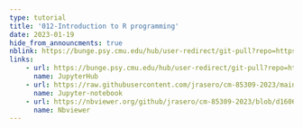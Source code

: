 ```yaml
---
type: tutorial
title: '012-Introduction to R programming'
date: 2023-01-19
hide_from_announcments: true
nblink: https://bunge.psy.cmu.edu/hub/user-redirect/git-pull?repo=https%3A%2F%2Fgithub.com%2Fjrasero%2Fcm-85309-2023&branch=main&urlpath=tree%2Fcm-85309-2023%2Ftutorials%2Fweek-1%2F012-intro_to_R_programming.ipynb
links:
    - url: https://bunge.psy.cmu.edu/hub/user-redirect/git-pull?repo=https%3A%2F%2Fgithub.com%2Fjrasero%2Fcm-85309-2023&branch=main&urlpath=tree%2Fcm-85309-2023%2Ftutorials%2Fweek-1%2F012-intro_to_R_programming.ipynb
      name: JupyterHub
    - url: https://raw.githubusercontent.com/jrasero/cm-85309-2023/main/tutorials/week-1/012-intro_to_R_programming.ipynb
      name: Jupyter-notebook
    - url: https://nbviewer.org/github/jrasero/cm-85309-2023/blob/d16062c1a97ac7e578545ddeff7e4a070bbbe974/tutorials/week-1/012-intro_to_R_programming.ipynb
      name: Nbviewer   
---
```

